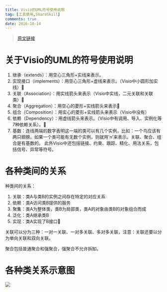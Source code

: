 ```yaml
---
title: Visio的UML符号使用说明
tag: [工具使用,ShareSkill]
comments: true
date: 2016-10-14
---
```




>[原文链接](http://blog.csdn.net/comb_august/article/details/8839190)

# 关于Visio的UML的符号使用说明
1. 继承（extends）：用空心三角形+实线来表示。
2. 实现接口（implements）：用空心三角形+虚线来表示。（Visio中小圆形加实线） 
3. 关联（Association）：用实线箭头来表示（Visio中实线，二元关联和关联类） 
4. 聚合（Aggregation）：用空心的菱形+实线箭头来表示
5. 组合（Composition）：用实心的菱形+实线箭头来表示（Visio中没有）
6. 依赖（Dependency）：用虚线箭头来表示。（Visio中有调用、导入、实例化等7种依赖关系）。 
7. 基数：连线两端的数字表明这一端的类可以有几个实例，比如：一个鸟应该有两只翅膀。如果一个类可能有无数个实例，则就用'n'来表示。关联、聚合、组合是有基数的。
此外Visio中还包括链接、约束、跟踪、精化、用法关系，包括信号、异常等符号。

# 各种类间的关系
种类间的关系：

1. 关联：类A与类B的实例之间存在特定的对应关系
2. 依赖：类A访问类B提供的服务
3. 聚集：类A为整体类，类B为局部类，类A的对象由类B的对象组合而成
4. 泛化：类A继承类B
5. 实现：类A实现了B接口 

关联可以分为三种：一对一关联、一对多关联、多对多关联，注意：关联还要以分为单向关联和双向关联。

聚合包括普通聚合和强聚合，强聚合不允许拆缷。

# 各种类关系示意图
![](http://ww4.sinaimg.cn/large/d9e82fa4gw1f8cshl7hhqj20ld0p5jxx.jpg)